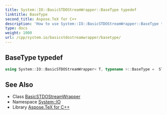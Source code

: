 ```yaml
---
title: System::IO::BasicSTDOStreamWrapper::BaseType typedef
linktitle: BaseType
second_title: Aspose.TeX for C++
description: 'How to use System::IO::BasicSTDOStreamWrapper::BaseType typedef of System::IO::BasicSTDOStreamWrapper class in C++.'
type: docs
weight: 1000
url: /cpp/system.io/basicstdostreamwrapper/basetype/
---
```

## BaseType typedef




```cpp
using System::IO::BasicSTDOStreamWrapper< T, typename >::BaseType =  STDIOStreamWrapperBase<T>
```

## See Also

* Class [BasicSTDOStreamWrapper](../)
* Namespace [System::IO](../../)
* Library [Aspose.TeX for C++](../../../)
